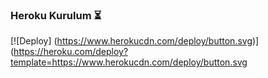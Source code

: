 ### Heroku Kurulum ⏳
[![Deploy] (https://www.herokucdn.com/deploy/button.svg)](https://heroku.com/deploy?template=https://www.herokucdn.com/deploy/button.svg

